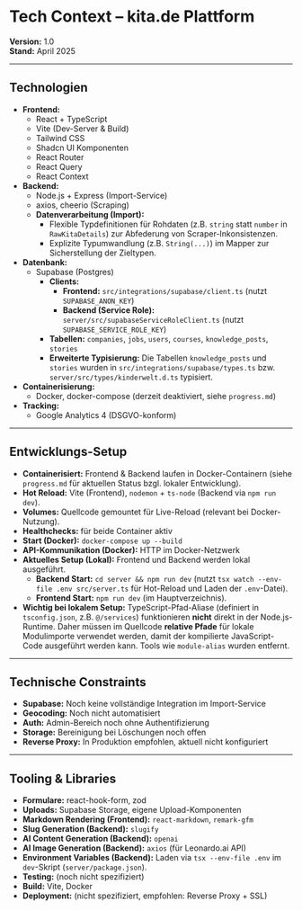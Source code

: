 # Tech Context – kita.de Plattform

**Version:** 1.0  
**Stand:** April 2025

---

## Technologien

- **Frontend:**
  - React + TypeScript
  - Vite (Dev-Server & Build)
  - Tailwind CSS
  - Shadcn UI Komponenten
  - React Router
  - React Query
  - React Context
- **Backend:**
  - Node.js + Express (Import-Service)
  - axios, cheerio (Scraping)
  - **Datenverarbeitung (Import):**
    - Flexible Typdefinitionen für Rohdaten (z.B. `string` statt `number` in `RawKitaDetails`) zur Abfederung von Scraper-Inkonsistenzen.
    - Explizite Typumwandlung (z.B. `String(...)`) im Mapper zur Sicherstellung der Zieltypen.
- **Datenbank:**
  - Supabase (Postgres)
    - **Clients:**
      - **Frontend:** `src/integrations/supabase/client.ts` (nutzt `SUPABASE_ANON_KEY`)
      - **Backend (Service Role):** `server/src/supabaseServiceRoleClient.ts` (nutzt `SUPABASE_SERVICE_ROLE_KEY`)
    - **Tabellen:** `companies`, `jobs`, `users`, `courses`, `knowledge_posts`, `stories`
    - **Erweiterte Typisierung:** Die Tabellen `knowledge_posts` und `stories` wurden in `src/integrations/supabase/types.ts` bzw. `server/src/types/kinderwelt.d.ts` typisiert.
- **Containerisierung:**
  - Docker, docker-compose (derzeit deaktiviert, siehe `progress.md`)
- **Tracking:**
  - Google Analytics 4 (DSGVO-konform)

---

## Entwicklungs-Setup

- **Containerisiert:** Frontend & Backend laufen in Docker-Containern (siehe `progress.md` für aktuellen Status bzgl. lokaler Entwicklung).
- **Hot Reload:** Vite (Frontend), `nodemon` + `ts-node` (Backend via `npm run dev`).
- **Volumes:** Quellcode gemountet für Live-Reload (relevant bei Docker-Nutzung).
- **Healthchecks:** für beide Container aktiv
- **Start (Docker):** `docker-compose up --build`
- **API-Kommunikation (Docker):** HTTP im Docker-Netzwerk
- **Aktuelles Setup (Lokal):** Frontend und Backend werden lokal ausgeführt.
  - **Backend Start:** `cd server && npm run dev` (nutzt `tsx watch --env-file .env src/server.ts` für Hot-Reload und Laden der `.env`-Datei).
  - **Frontend Start:** `npm run dev` (im Hauptverzeichnis).
- **Wichtig bei lokalem Setup:** TypeScript-Pfad-Aliase (definiert in `tsconfig.json`, z.B. `@/services`) funktionieren **nicht** direkt in der Node.js-Runtime. Daher müssen im Quellcode **relative Pfade** für lokale Modulimporte verwendet werden, damit der kompilierte JavaScript-Code ausgeführt werden kann. Tools wie `module-alias` wurden entfernt.

---

## Technische Constraints

- **Supabase:** Noch keine vollständige Integration im Import-Service
- **Geocoding:** Noch nicht automatisiert
- **Auth:** Admin-Bereich noch ohne Authentifizierung
- **Storage:** Bereinigung bei Löschungen noch offen
- **Reverse Proxy:** In Produktion empfohlen, aktuell nicht konfiguriert

---

## Tooling & Libraries

- **Formulare:** react-hook-form, zod
- **Uploads:** Supabase Storage, eigene Upload-Komponenten
- **Markdown Rendering (Frontend):** `react-markdown`, `remark-gfm`
- **Slug Generation (Backend):** `slugify`
- **AI Content Generation (Backend):** `openai`
- **AI Image Generation (Backend):** `axios` (für Leonardo.ai API)
- **Environment Variables (Backend):** Laden via `tsx --env-file .env` im `dev`-Skript (`server/package.json`).
- **Testing:** (noch nicht spezifiziert)
- **Build:** Vite, Docker
- **Deployment:** (nicht spezifiziert, empfohlen: Reverse Proxy + SSL)
